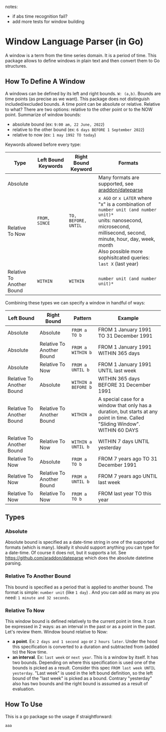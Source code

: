 notes:
- if abs time recognition fail?
- add more tests for window building

# Window Language Parser (in Go)

A window is a term from the time series domain. It is a period of time.
This package allows to define windows in plain text and then convert them to Go structures.

## How To Define A Window

A windows can be defined by its left and right bounds. `W: (a,b)`. Bounds are time points (as precise as we want). This
package does not distinguish included/excluded bounds. A time point can be absolute or relative. Relative to what? There
are two options: relative to the other point or to the NOW point.
Summarize of window bounds:
- absolute bound (ex: `9:00 am, 22 June, 2022`)
- relative to the other bound (ex: `6 days BEFORE 1 September 2022`)
- relative to now (ex: `1 may 1992 TO today`)

Keywords allowed before every type:

<table>
  <thead>
    <tr>
      <th>Type</th>
      <th>Left Bound Keywords</th>
      <th>Right Bound Keyword</th>
      <th>Formats</th>
    </tr>
  </thead>
  <tr>
    <td>Absolute</td>
    <td rowspan="2"><code>FROM, SINCE</code></td>
    <td rowspan="2"><code>TO, BEFORE, UNTIL</code></td>
    <td>Many formats are supported, see <a href="https://github.com/araddon/dateparse">araddon/dateparse</a></td>
  </tr>
  <tr>
    <td>Relative To Now</td>
    <td>
      <code>x AGO</code> or <code>x LATER</code> where "x" is a combination of <code>number unit (and number unit)*</code>
      <br> units: nanosecond, microsecond, millisecond, second, minute, hour, day, week, month
      <br> Also possible more sophisitcated queries: <code>last X</code> (last year)
    </td>
  </tr>
  <tr>
    <td>Relative To Another Bound</td>
    <td><code>WITHIN</code></td>
    <td><code>WITHIN</code></td>
    <td><code>number unit (and number unit)*</code></td>
  </tr>
</table>

Combining these types we can specify a window in handful of ways:
<table>
    <thead>
    <tr>
        <th>Left Bound</th>        
        <th>Right Bound</th>
        <th>Pattern</th>
        <th>Example</th>        
    </tr>
    </thead>
    <tr>
        <td>Absolute</td>
        <td>Absolute</td>
        <td><code>FROM a TO b</code></td>
        <td>FROM 1 January 1991 TO 31 December 1991</td>
    </tr>
    <tr>
        <td>Absolute</td>
        <td>Relative To Another Bound</td>
        <td><code>FROM a WITHIN b</code></td>
        <td>FROM 1 January 1991 WITHIN 365 days</td>
    </tr>
    <tr>
        <td>Absolute</td>
        <td>Relative To Now</td>
        <td><code>FROM a UNTIL b</code></td>
        <td>FROM 1 January 1991 UNTIL last week</td>
    </tr>
    <tr>
        <td>Relative To Another Bound</td>
        <td>Absolute</td>
        <td><code>WITHIN a BEFORE b</code></td>
        <td>WITHIN 365 days BEFORE 31 December 1991</td>
    </tr>
    <tr>
        <td>Relative To Another Bound</td>
        <td>Relative To Another Bound</td>
        <td><code>WITHIN a</code></td>
        <td>A special case for a window that only has a duration, but starts at any point in time. Called "Sliding Window".
            <br>
            WITHIN 60 DAYS
        </td>
    </tr>
    <tr>
        <td>Relative To Another Bound</td>
        <td>Relative To Now</td>
        <td><code>WITHIN a UNTIL b</code></td>
        <td>WITHIN 7 days UNTIL yesterday</td>
    </tr>
    <tr>
        <td>Relative To Now</td>
        <td>Absolute</td>
        <td><code>FROM a TO b</code></td>
        <td>FROM 7 years ago TO 31 December 1991</td>
    </tr>
    <tr>
        <td>Relative To Now</td>
        <td>Relative To Another Bound</td>
        <td><code>FROM a UNTIL b</code></td>
        <td>FROM 7 years ago UNTIL last week</td>
    </tr>
    <tr>
        <td>Relative To Now</td>
        <td>Relative To Now</td>
        <td><code>FROM a TO b</code></td>
        <td>FROM last year TO this year</td>
    </tr>
</table>

## Types

### Absolute

Absolute bound is specified as a date-time string in one of the supported formats (which is many). Ideally it should
support anything you can type for a date-time. Of course it does not, but it supports a lot.
See https://github.com/araddon/dateparse which does the absolute datetime parsing.

### Relative To Another Bound

This bound is specified as a period that is applied to another bound. The format is simple: `number unit` (like `1 day`)
. And you can add as many as you need: `1 minute and 32 seconds`.

### Relative To Now

This window bound is defined relatively to the current point in time.
It can be expressed in 2 ways: as an interval in the past or as a point in the past. Let's review them.
Window bound relative to Now:
- **a point**. Ex: `2 days and 1 second ago` or `2 hours later`. Under the hood this specification is converted to a
  duration and subtracted from (added to)  the Now time.
- **an interval**. Ex: `last week` or `next year`. This is a window by itself. It has two bounds. Depending on where
  this specification
  is used one of the bounds is picked as a result. Consider this spec `FROM last week UNTIL yesterday`. "Last week" is
  used in the left bound definition, so the left bound of the "last week" is picked as a bound. Contrary "yesterday"
  also has two bounds and the right bound is assumed as a result of evaluation.
## How To Use

This is a go package so the usage if straightforward:
```
aaa
```